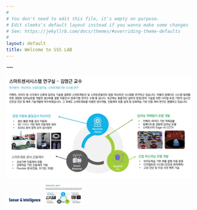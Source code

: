 ```yaml
---
#
# You don't need to edit this file, it's empty on purpose.
# Edit sleeks's default layout instead if you wanna make some changes
# See: https://jekyllrb.com/docs/themes/#overriding-theme-defaults
#
layout: default
title: Welcome to SSS LAB
---
```



<img src="assets/img/favicon.jpg" width="20px" height="10px" title="SSSLAB_Logo">

![SSSLAB](assets/img/ssslabmain.jpg)  

<img src="assets/img/favicon.jpg"  title="SSSLAB_Logo" class="center" style="width:20%">
<img src="assets/img/ssslabmain.jpg" title="SSSLAB_Logo" class="center" style="width:20%">
